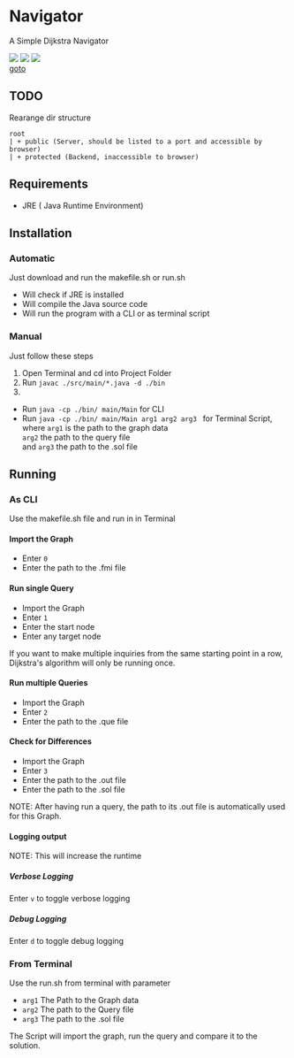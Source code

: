 # Navigator
A Simple Dijkstra Navigator

![](https://img.shields.io/github/license/otakupasi/Navigator.svg) 
![](https://img.shields.io/coveralls/github/otakupasi/Navigator.svg) 
![](https://img.shields.io/github/status/s/pulls/badges/shields/1110.svg)  
[goto](https://drive.google.com/drive/folders/18Yi9jL2jzjAOlSKQE7uswRldwCoxtzc1?usp=sharing)

## TODO
Rearange dir structure
```
root
| + public (Server, should be listed to a port and accessible by browser)
| + protected (Backend, inaccessible to browser)
```

## Requirements

- JRE ( Java Runtime Environment)

## Installation
### Automatic
Just download and run the makefile.sh or run.sh

- Will check if JRE is installed
- Will compile the Java source code
- Will run the program with a CLI or as terminal script

### Manual
Just follow these steps
1. Open Terminal and cd into Project Folder
2. Run ``javac ./src/main/*.java -d ./bin``
3.
 - Run ``java -cp ./bin/ main/Main`` for CLI
 - Run ``java -cp ./bin/ main/Main arg1 arg2 arg3 `` for Terminal Script,  
 where `arg1` is the path to the graph data  
 `arg2` the path to the query file  
 and `arg3` the path to the .sol file


## Running  

### As CLI  

Use the makefile.sh file and run in in Terminal

#### Import the Graph  

-  Enter ``0``
-  Enter the path to the .fmi file

#### Run single Query

- Import the Graph
- Enter ``1``
- Enter the start node
- Enter any target node

If you want to make multiple inquiries from the same starting point in a row, Dijkstra's algorithm will only be running once.

#### Run multiple Queries

- Import the Graph
- Enter ``2``
- Enter the path to the .que file

#### Check for Differences

- Import the Graph
- Enter ``3``
- Enter the path to the .out file
- Enter the path to the .sol file

NOTE: After having run a query, the path to its .out file is automatically used for this Graph. 

#### Logging output  
NOTE: This will increase the runtime
##### Verbose Logging
Enter ``v`` to toggle verbose logging

##### Debug Logging
Enter ``d`` to toggle debug logging

### From Terminal  

Use the run.sh from terminal with parameter  
- `arg1` The Path to the Graph data
- `arg2` The path to the Query file
- `arg3` The path to the .sol file
  
The Script will import the graph, run the query and compare it to the solution.
